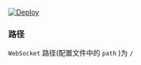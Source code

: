 [![Deploy](https://www.herokucdn.com/deploy/button.png)](https://dashboard.heroku.com/new?template=https%3A%2F%2Fgithub.com%2Ffdgjkul%2Fvbhjhgb)


### 路径

`WebSocket` 路径(配置文件中的 `path` )为 `/` 


